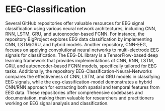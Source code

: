 # EEG-Classification
Several GitHub repositories offer valuable resources for EEG signal classification using various neural network architectures, including CNN, RNN, LSTM, GRU, and autoencoder-based FCNN. For instance, the repository BigProject explores EEG data classification by implementing CNN, LSTM/GRU, and hybrid models. Another repository, CNN-EEG, focuses on applying convolutional neural networks to multi-electrode EEG signals for classification. The EEG-DL library is a TensorFlow-based deep learning framework that provides implementations of CNN, RNN, LSTM, GRU, and autoencoder-based FCNN models, specifically tailored for EEG tasks. Additionally, the repository EEG-Classification-Neural-Networks compares the effectiveness of CNN, LSTM, and GRU models in classifying EEG signals, while the eeg-classification-model demonstrates a hybrid CNN/RNN approach for extracting both spatial and temporal features from EEG data. These repositories offer comprehensive codebases and documentation, making them valuable for researchers and practitioners working on EEG signal analysis and classification.
